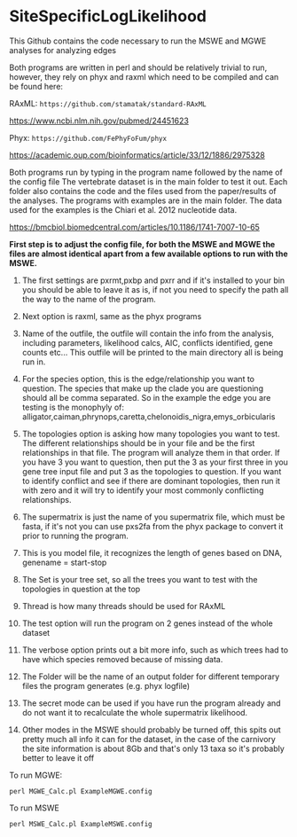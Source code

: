 # SiteSpecificLogLikelihood
This Github contains the code necessary to run the MSWE and MGWE analyses for analyzing edges

Both programs are written in perl and should be relatively trivial to run, however, they rely
on phyx and raxml which need to be compiled and can be found here:

RAxML: ```https://github.com/stamatak/standard-RAxML```

https://www.ncbi.nlm.nih.gov/pubmed/24451623

Phyx: ```https://github.com/FePhyFoFum/phyx```

https://academic.oup.com/bioinformatics/article/33/12/1886/2975328

Both programs run by typing in the program name followed by the name of the config file
The vertebrate dataset is in the main folder to test it out. Each folder also contains
the code and the files used from the paper/results of the analyses. The programs with
examples are in the main folder. The data used for the examples is the Chiari et al. 2012
nucleotide data.

https://bmcbiol.biomedcentral.com/articles/10.1186/1741-7007-10-65

**First step is to adjust the config file, for both the MSWE and MGWE the files are almost identical
apart from a few available options to run with the MSWE.**


1. The first settings are pxrmt,pxbp and pxrr and if it's installed to your bin you should
be able to leave it as is, if not you need to specify the path all the way to the name of
the program.

2. Next option is raxml, same as the phyx programs

3. Name of the outfile, the outfile will contain the info from the analysis, including
parameters, likelihood calcs, AIC, conflicts identified, gene counts etc... This
outfile will be printed to the main directory all is being run in.

4. For the species option, this is the edge/relationship you want to question. The species that make
up the clade you are questioning should all be comma separated. So in the example the edge you are testing
is the monophyly of: alligator,caiman,phrynops,caretta,chelonoidis_nigra,emys_orbicularis

5. The topologies option is asking how many topologies you want to test. The different relationships should
be in your file and be the first relationships in that file. The program will analyze them in that order. If you
have 3 you want to question, then put the 3 as your first three in you gene tree input file and put 3 as the topologies
to question. If you want to identify conflict and see if there are dominant topologies, then run it with zero and it
will try to identify your most commonly conflicting relationships.

6. The supermatrix is just the name of you supermatrix file, which must be fasta, if it's not you can use pxs2fa from the
phyx package to convert it prior to running the program.

7. This is you model file, it recognizes the length of genes based on DNA, genename = start-stop

8. The Set is your tree set, so all the trees you want to test with the topologies in question at the top

9. Thread is how many threads should be used for RAxML

10. The test option will run the program on 2 genes instead of the whole dataset

11. The verbose option prints out a bit more info, such as which trees had to have which species removed because
of missing data.

12. The Folder will be the name of an output folder for different temporary files the program generates (e.g. phyx logfile)

13. The secret mode can be used if you have run the program already and do not want it to recalculate the whole supermatrix
likelihood.

14. Other modes in the MSWE should probably be turned off, this spits out pretty much all info it can for the dataset, in
the case of the carnivory the site information is about 8Gb and that's only 13 taxa so it's probably better to leave it off


To run MGWE: 
```
perl MGWE_Calc.pl ExampleMGWE.config
```
To run MSWE
```
perl MSWE_Calc.pl ExampleMSWE.config
```
